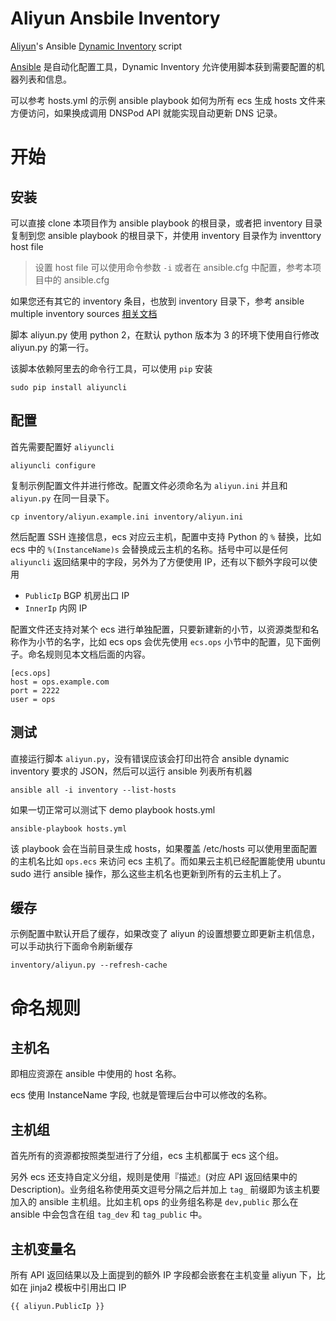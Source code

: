 # Aliyun Ansbile Inventory

[Aliyun][]'s Ansible  [Dynamic Inventory][] script

[Ansible][] 是自动化配置工具，Dynamic Inventory 允许使用脚本获到需要配置的机器列表和信息。

可以参考 hosts.yml 的示例 ansible playbook 如何为所有 ecs 生成 hosts 文件来方便访问，如果换成调用 DNSPod API 就能实现自动更新 DNS 记录。


# 开始

## 安装

可以直接 clone 本项目作为 ansible playbook 的根目录，或者把 inventory 目录复制到您 ansible playbook 的根目录下，并使用 inventory 目录作为 inventtory host file

> 设置 host file 可以使用命令参数 `-i` 或者在 ansible.cfg 中配置，参考本项目中的 ansible.cfg

如果您还有其它的 inventory 条目，也放到 inventory 目录下，参考 ansible multiple inventory sources [相关文档](http://docs.ansible.com/intro_dynamic_inventory.html#using-multiple-inventory-sources)

脚本 aliyun.py 使用 python 2，在默认 python 版本为 3 的环境下使用自行修改 aliyun.py 的第一行。

该脚本依赖阿里去的命令行工具，可以使用 `pip` 安装

	sudo pip install aliyuncli

## 配置

首先需要配置好 `aliyuncli`

	aliyuncli configure

复制示例配置文件并进行修改。配置文件必须命名为 `aliyun.ini` 并且和 `aliyun.py` 在同一目录下。

	cp inventory/aliyun.example.ini inventory/aliyun.ini

然后配置 SSH 连接信息，ecs 对应云主机，配置中支持 Python 的 `%` 替换，比如 ecs 中的 `%(InstanceName)s` 会替换成云主机的名称。括号中可以是任何 `aliyuncli` 返回结果中的字段，另外为了方便使用 IP，还有以下额外字段可以使用

-	`PublicIp` BGP 机房出口 IP
-	`InnerIp` 内网 IP

配置文件还支持对某个 ecs 进行单独配置，只要新建新的小节，以资源类型和名称作为小节的名字，比如 ecs ops 会优先使用 `ecs.ops` 小节中的配置，见下面例子。命名规则见本文档后面的内容。

	[ecs.ops]
	host = ops.example.com
	port = 2222
	user = ops

## 测试

直接运行脚本 `aliyun.py`，没有错误应该会打印出符合 ansible dynamic inventory 要求的 JSON，然后可以运行 ansible 列表所有机器

	ansible all -i inventory --list-hosts

如果一切正常可以测试下 demo playbook hosts.yml

	ansible-playbook hosts.yml

该 playbook 会在当前目录生成 hosts，如果覆盖 /etc/hosts 可以使用里面配置的主机名比如 `ops.ecs` 来访问 ecs 主机了。而如果云主机已经配置能使用 ubuntu sudo 进行 ansible 操作，那么这些主机名也更新到所有的云主机上了。

## 缓存

示例配置中默认开启了缓存，如果改变了 aliyun 的设置想要立即更新主机信息，可以手动执行下面命令刷新缓存

	inventory/aliyun.py --refresh-cache

# 命名规则

## 主机名

即相应资源在 ansible 中使用的 host 名称。

ecs 使用 InstanceName 字段, 也就是管理后台中可以修改的名称。

## 主机组

首先所有的资源都按照类型进行了分组，ecs 主机都属于 ecs 这个组。

另外 ecs 还支持自定义分组，规则是使用『描述』(对应 API 返回结果中的 Description)。业务组名称使用英文逗号分隔之后并加上 `tag_` 前缀即为该主机要加入的 ansible 主机组。比如主机 ops 的业务组名称是 `dev,public` 那么在 ansible 中会包含在组 `tag_dev` 和 `tag_public` 中。

## 主机变量名

所有 API 返回结果以及上面提到的额外 IP 字段都会嵌套在主机变量 aliyun 下，比如在 jinja2 模板中引用出口 IP

    {{ aliyun.PublicIp }}

[ansible]: http://www.ansible.com
[dynamic inventory]: http://docs.ansible.com/intro_dynamic_inventory.html
[aliyun]: http://www.aliyun.com

